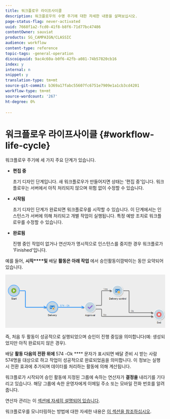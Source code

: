 ```yaml
---
title: 워크플로우 라이프사이클
description: 워크플로우의 수명 주기에 대한 자세한 내용을 살펴보십시오.
page-status-flag: never-activated
uuid: 7668f1a2-fcd0-41f8-b8f6-71d77bc47486
contentOwner: sauviat
products: SG_CAMPAIGN/CLASSIC
audience: workflow
content-type: reference
topic-tags: -general-operation
discoiquuid: 9ac4c60a-b0f6-42fb-a081-74b57820cb16
index: y
internal: n
snippet: y
translation-type: tm+mt
source-git-commit: b369a17fabc55607fc6751e7909e1a1cb3cd4201
workflow-type: tm+mt
source-wordcount: '267'
ht-degree: 0%

---
```



# 워크플로우 라이프사이클 {#workflow-life-cycle}

워크플로우 주기에 세 가지 주요 단계가 있습니다.

* **편집 중**

   초기 디자인 단계입니다. 새 워크플로우가 만들어지면 상태는 &#39;편집 중&#39;입니다. 워크플로우는 서버에서 아직 처리되지 않으며 위험 없이 수정할 수 있습니다.

* **시작됨**

   초기 디자인 단계가 완료되면 워크플로우를 시작할 수 있습니다. 이 단계에서는 인스턴스가 서버에 의해 처리되고 개별 작업이 실행됩니다. 특정 예방 조치로 워크플로우를 수정할 수 있습니다.

* **완료됨**

   진행 중인 작업이 없거나 연산자가 명시적으로 인스턴스를 중지한 경우 워크플로가 &#39;Finished&#39;입니다.

예를 들어, **시작****및** 배달 **활동은 아래 작업** 에서 승인활동이깜박이는 동안 요약되어 있습니다.

![](assets/new-workflow-6.png)

즉, 처음 두 활동이 성공적으로 실행되었으며 승인이 진행 중임을 의미합니다(예: 생성되었지만 아직 완료되지 않은 경우).

배달 **활동 다음의 전환 위에** 574 -Ok **** 문자가 표시되면 배달 준비 시 받는 사람 574명을 대상으로 하고 작업이 성공적으로 완료되었음을 의미합니다. 이 정보는 실행 시 전환 효과에 추가되며 데이터를 처리하는 활동에 의해 계산됩니다.

워크플로가 시작되어 승인 활동에 지정된 그룹에 속하는 연산자가 **결정을** 내리기를 기다리고 있습니다. 해당 그룹에 속한 운영자에게 이메일 주소 또는 모바일 전화 번호를 알려 줍니다.

연산자 관리는 이 [섹션에 자세히 설명되어 있습니다](../../platform/using/access-management.md).

워크플로우를 모니터링하는 방법에 대한 자세한 내용은 [이 섹션을 참조하십시오](../../workflow/using/monitoring-workflow-execution.md).

